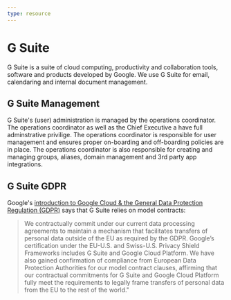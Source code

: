 ```yaml
---
type: resource
---
```


# G Suite

G Suite is a suite of cloud computing, productivity and collaboration tools, software and products developed by Google.
We use G Suite for email, calendaring and internal document management.

## G Suite Management

G Suite's (user) administration is managed by the operations coordinator. The operations coordinator as well as the Chief Executive a have full adminstrative privilige. The operations coordinator is responsible for user management and ensures proper on-boarding and off-boarding policies are in place. The operations coordinator is also responsible for creating and managing groups, aliases, domain management and 3rd party app integrations.

## G Suite GDPR

Google's [introduction to Google Cloud & the General Data Protection Regulation (GDPR)](https://cloud.google.com/security/gdpr/) says that G Suite
relies on model contracts:

> We contractually commit under our current data processing agreements to maintain a mechanism that facilitates transfers of personal data 
outside of the EU as required by the GDPR. Google’s certification under the EU-U.S. and Swiss-U.S. Privacy Shield Frameworks includes G Suite
and Google Cloud Platform. We have also gained confirmation of compliance from European Data Protection Authorities for our model contract clauses,
affirming that our contractual commitments for G Suite and Google Cloud Platform fully meet the requirements to legally frame transfers of personal data from the EU to the rest of the world."
